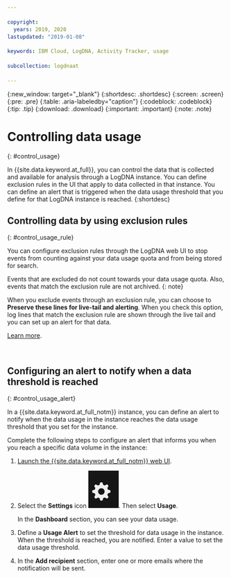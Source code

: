 ```yaml
---

copyright:
  years: 2019, 2020
lastupdated: "2019-01-08"

keywords: IBM Cloud, LogDNA, Activity Tracker, usage

subcollection: logdnaat

---
```


{:new_window: target="_blank"}
{:shortdesc: .shortdesc}
{:screen: .screen}
{:pre: .pre}
{:table: .aria-labeledby="caption"}
{:codeblock: .codeblock}
{:tip: .tip}
{:download: .download}
{:important: .important}
{:note: .note}


# Controlling data usage
{: #control_usage}

In {{site.data.keyword.at_full}}, you can control the data that is collected and available for analysis through a LogDNA instance. You can define exclusion rules in the UI that apply to data collected in that instance. You can define an alert that is triggered when the data usage threshold that you define for that LogDNA instance is reached.
{:shortdesc}



## Controlling data by using exclusion rules
{: #control_usage_rule}

You can configure exclusion rules through the LogDNA web UI to stop events from counting against your data usage quota and from being stored for search.

Events that are excluded do not count towards your data usage quota. Also, events that match the exclusion rule are not archived.
{: note}

When you exclude events through an exclusion rule, you can choose to **Preserve these lines for live-tail and alerting**. When you check this option, log lines that match the exclusion rule are shown through the live tail and you can set up an alert for that data.

[Learn more](/docs/services/Activity-Tracker-with-LogDNA?topic=logdnaat-exclusion).

​


## Configuring an alert to notify when a data threshold is reached
{: #control_usage_alert}

In a {{site.data.keyword.at_full_notm}} instance, you can define an alert to notify when the data usage in the instance reaches the data usage threshold that you set for the instance.

Complete the following steps to configure an alert that informs you when you reach a specific data volume in the instance:

1. [Launch the {{site.data.keyword.at_full_notm}} web UI](/docs/services/Activity-Tracker-with-LogDNA?topic=logdnaat-launch).

2. Select the **Settings** icon ![Configuration icon](images/admin.png "Admin icon"). Then select **Usage**.

    In the **Dashboard** section, you can see your data usage.

3. Define a **Usage Alert** to set the threshold for data usage in the instance. When the threshold is reached, you are notified. Enter a value to set the data usage threshold.

4. In the **Add recipient** section, enter one or more emails where the notification will be sent.




